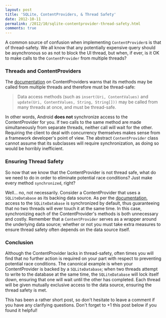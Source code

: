 ```yaml
---
layout: post
title: 'SQLite, ContentProviders, & Thread Safety'
date: 2012-10-11
permalink: /2012/10/sqlite-contentprovider-thread-safety.html
comments: true
---
```


A common source of confusion when implementing `ContentProvider`s is that of thread-safety.
We all know that any potentially expensive query should be asynchronous so as not to block
the UI thread, but when, if ever, is it OK to make calls to the `ContentProvider` from
multiple threads?

<!--more-->

### Threads and ContentProviders

The <a href="http://developer.android.com/reference/android/content/ContentProvider.html">documentation</a>
on ContentProviders warns that its methods may be called from multiple threads and therefore
must be thread-safe:

> Data access methods (such as `insert(Uri, ContentValues)` and 
> `update(Uri, ContentValues, String, String[]))` may be called from many
> threads at once, and must be thread-safe.

In other words, Android **does not** synchronize access to the ContentProvider for you.
If two calls to the same method are made simultaneously from separate threads, neither
call will wait for the other. Requiring the client to deal with concurrency themselves
makes sense from a framework developer's point of view. The abstract `ContentProvider` class
cannot assume that its subclasses will require synchronization, as doing so would be
horribly inefficient.

### Ensuring Thread Safety

So now that we know that the ContentProvider is not thread safe, what do we need to
do in order to eliminate potential race conditions? Just make every method
`synchronized`, right?

Well... no, not necessarily. Consider a ContentProvider that uses a `SQLiteDatabase`
as its backing data source. As per the
<a href="http://developer.android.com/reference/android/database/sqlite/SQLiteDatabase.html#setLockingEnabled(boolean)">documentation</a>,
access to the `SQLiteDatabase` is synchronized by default, thus guaranteeing that
no two threads will ever touch it at the same time. In this case, synchronizing
each of the ContentProvider's methods is both unnecessary and costly. Remember
that a `ContentProvider` serves as a wrapper around the underlying data source;
whether or not you must take extra measures to ensure thread safety often depends
on the data source itself.

### Conclusion

Although the ContentProvider lacks in thread-safety, often times you will find that
no further action is required on your part with respect to preventing potential
race conditions. The canonical example is when your ContentProvider is backed by
a `SQLiteDatabase`; when two threads attempt to write to the database at the same
time, the `SQLiteDatabase` will lock itself down, ensuring that one will wait until
the other has completed. Each thread will be given mutually exclusive access to the
data source, ensuring the thread safety is met.

This has been a rather short post, so don't hesitate to leave a comment if you have
any clarifying questions. Don't forget to +1 this post below if you found it helpful!